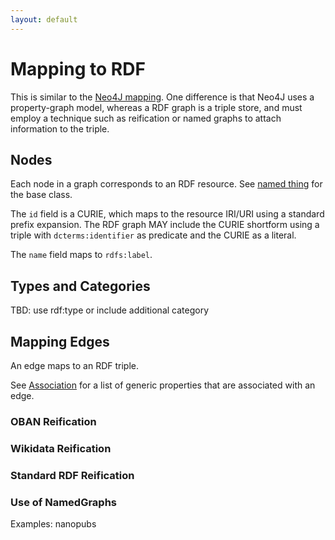 ```yaml
---
layout: default
---
```


# Mapping to RDF


This is similar to the [Neo4J mapping](mapping-neo4j). One
difference is that Neo4J uses a property-graph model, whereas a RDF
graph is a triple store, and must employ a technique such as
reification or named graphs to attach information to the triple.

## Nodes

Each node in a graph corresponds to an RDF resource. See [named
thing](../docs/NamedThing) for the base class.

The `id` field is a CURIE, which maps to the resource IRI/URI using a
standard prefix expansion. The RDF graph MAY include the CURIE
shortform using a triple with `dcterms:identifier` as predicate and the
CURIE as a literal.

The `name` field maps to `rdfs:label`.

## Types and Categories

TBD: use rdf:type or include additional category

## Mapping Edges

An edge maps to an RDF triple.

See [Association](../docs/Association) for a list of generic
properties that are associated with an edge.

### OBAN Reification

### Wikidata Reification

### Standard RDF Reification

### Use of NamedGraphs

Examples: nanopubs
